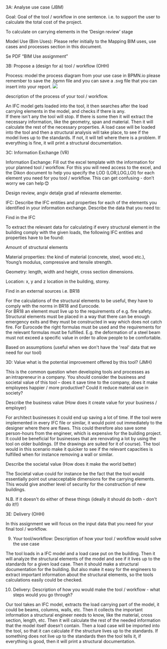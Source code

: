 3A: Analyse use case (JBM)  

Goal: Goal of the tool / workflow in one sentence. i.e. to support the user to calculate the total cost of the project. 

To calculate on carrying elements in the ‘Design review’ stage 

 

Model Use (Bim Uses): Please refer initially to the Mapping BIM uses, use cases and processes section in this document. 

Se PDF “BIM Use assignment” 

3B: Propose a (design for a) tool / workflow (OHH) 

Process: model the process diagram from your use case in BPMN.io please remember to save the .bpmn file and you can save a .svg file that you can insert into your report. 
<IMG src="IMG/A3_BPMN_Group_14.svg">

description of the process of your tool / workflow. 

An IFC model gets loaded into the tool, it then searches after the load carrying elements in the model, and checks if there is any.  
If there isn't any the tool will stop. If there is some then it will extract the necessary information, like the geometry, span and material. Then it will calculate the rest of the necessary properties. A load case will be loaded into the tool and then a structural analysis will take place, to see if the model lives up to the standards. If not, it will tell where there is a problem. If everything is fine, it will print a structural documentation.  

 

3C: Information Exchange (VR) 

Information Exchange: Fill out the excel template with the information for your planned tool / workflow. For this you will need access to the excel, and the Dikon document to help you specify the LOD (LOR,LOG,LOI) for each element you need for you tool / workflow. This can get confusing - don’t worry we can help 😊 

Design review, angiv detalje grad af relevante elementer. 

IFC: Describe the IFC entities and properties for each of the elements you identified in your information exchange. Describe the data that you need to: 

Find in the IFC 

To extract the relevant data for calculating if every structural element in the building comply with the given loads, the following IFC entities and properties have to be found: 

Amount of structural elements 

Material properties: the kind of material (concrete, steel, wood etc.), Young’s modulus, compressive and tensile strength. 

Geometry: length, width and height, cross section dimensions. 

Location: x, y and z location in the building, storey. 

Find in an external sources i.e. BR18 

For the calculations of the structural elements to be useful, they have to comply with the norms in BR18 and Eurocode.  
For BR18 an element must live up to the requirements of e.g. fire safety. Structural elements must be placed in a way that there can be enough emergency exits and they must be constructed in way which does not catch fire. 
For Eurocode the right formulas must be used and the requirements for the relevant formulas must be fulfilled. E.g. the deformation of a steel beam must not exceed a specific value in order to allow people to be comfortable. 

 

Based on assumptions (useful when we don't have the 'real' data that we need for our tool) 

3D: Value what is the potential improvement offered by this tool? (JMH) 

This is the common question when developing tools and processes as an intrapreneur in a company. You should consider the business and societal value of this tool – does it save time to the company, does it make employees happier / more productive? Could it reduce material use in society? 

Describe the business value (How does it create value for your business / employer)  
 
For architect businesses it could end up saving a lot of time. If the tool were implemented in every IFC file or similar, it would point out immediately to the designer where there are flaws. This could therefore also save some person-hours from the engineer, which is expensive for the building project.  
It could be beneficial for businesses that are renovating a lot by using the tool on older buildings. (If the drawings are suited for it of course). The tool would in this scenario make it quicker to see if the relevant capacities is fulfilled when for instance removing a wall or similar.  

Describe the societal value (How does it make the world better) 

The Societal value could for instance be the fact that the tool would essentially point out unacceptable dimensions for the carrying elements. This would give another level of security for the construction of new buildings.   

N.B. If it doesn't do either of these things (ideally it should do both - don't do it!!) 

3E: Delivery (OHH) 

In this assignment we will focus on the input data that you need for your final tool / workflow.  

9. Your tool/workflow: Description of how your tool / workflow would solve the use case 

The tool loads in a IFC model and a load case put on the building. Then it will analyze the structural elements of the model and see if it lives up to the standards for a given load case. Then it should make a structural documentation for the building. But also make it easy for the engineers to extract important information about the structural elements, so the tools calculations easily could be checked.  

10. Delivery: Description of how you would make the tool / workflow - what steps would you go through?  

Our tool takes an IFC model, extracts the load carrying part of the model, it could be beams, columns, walls, etc. Then it collects the important information a structural engineer needs to know, like the material, cross section, length, etc. Then it will calculate the rest of the needed information that the model itself doesn’t contain.  Then a load case will be imported into the tool, so that it can calculate if the structure lives up to the standards. If something does not live up to the standards then the tool tells it, if everything is good, then it will print a structural documentation. 

 

 
